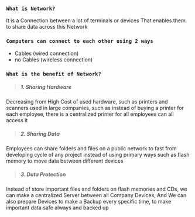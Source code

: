 ### `What is Network?`

It is a Connection between a lot of terminals or devices That enables them to share data across this Network



### `Computers can connect to each other using 2 ways`

- Cables (wired connection)
- no Cables (wireless connection)



### `What is the benefit of Network?`

> ##### 1. Sharing Hardware

Decreasing from High Cost of used hardware, such as printers and scanners used in large companies, such as instead of buying a printer for each employee, there is a centralized printer for all employees can all access it  

> ##### 2. Sharing Data

Employees can share folders and files on a public network to fast from developing cycle of any project instead of using primary ways such as flash memory to move data between different devices

> ##### 3. Data Protection

Instead of store important files and folders on flash memories and CDs, we can make a centralized Server between all Company Devices, And We can also prepare Devices to make a Backup every specific time, to make important data safe always and backed up